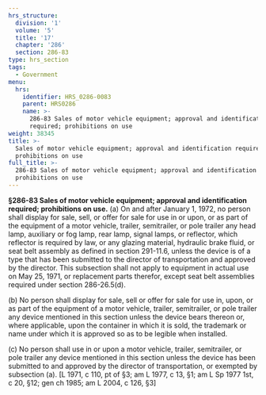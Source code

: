 ```yaml
---
hrs_structure:
  division: '1'
  volume: '5'
  title: '17'
  chapter: '286'
  section: 286-83
type: hrs_section
tags:
  - Government
menu:
  hrs:
    identifier: HRS_0286-0083
    parent: HRS0286
    name: >-
      286-83 Sales of motor vehicle equipment; approval and identification
      required; prohibitions on use
weight: 38345
title: >-
  Sales of motor vehicle equipment; approval and identification required;
  prohibitions on use
full_title: >-
  286-83 Sales of motor vehicle equipment; approval and identification required;
  prohibitions on use
---
```

**§286-83 Sales of motor vehicle equipment; approval and identification required; prohibitions on use.** (a) On and after January 1, 1972, no person shall display for sale, sell, or offer for sale for use in or upon, or as part of the equipment of a motor vehicle, trailer, semitrailer, or pole trailer any head lamp, auxiliary or fog lamp, rear lamp, signal lamps, or reflector, which reflector is required by law, or any glazing material, hydraulic brake fluid, or seat belt assembly as defined in section 291-11.6, unless the device is of a type that has been submitted to the director of transportation and approved by the director. This subsection shall not apply to equipment in actual use on May 25, 1971, or replacement parts therefor, except seat belt assemblies required under section 286-26.5(d).

(b) No person shall display for sale, sell or offer for sale for use in, upon, or as part of the equipment of a motor vehicle, trailer, semitrailer, or pole trailer any device mentioned in this section unless the device bears thereon or, where applicable, upon the container in which it is sold, the trademark or name under which it is approved so as to be legible when installed.

(c) No person shall use in or upon a motor vehicle, trailer, semitrailer, or pole trailer any device mentioned in this section unless the device has been submitted to and approved by the director of transportation, or exempted by subsection (a). [L 1971, c 110, pt of §3; am L 1977, c 13, §1; am L Sp 1977 1st, c 20, §12; gen ch 1985; am L 2004, c 126, §3]